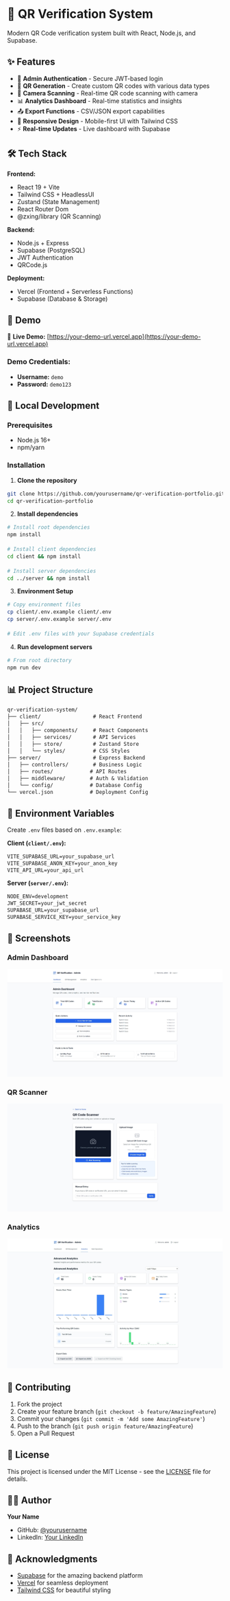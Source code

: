 # 🎯 QR Verification System

Modern QR Code verification system built with React, Node.js, and Supabase.

## ✨ Features

- 🔐 **Admin Authentication** - Secure JWT-based login
- 📱 **QR Generation** - Create custom QR codes with various data types
- 📸 **Camera Scanning** - Real-time QR code scanning with camera
- 📊 **Analytics Dashboard** - Real-time statistics and insights
- 📤 **Export Functions** - CSV/JSON export capabilities
- 🎨 **Responsive Design** - Mobile-first UI with Tailwind CSS
- ⚡ **Real-time Updates** - Live dashboard with Supabase

## 🛠️ Tech Stack

**Frontend:**

- React 19 + Vite
- Tailwind CSS + HeadlessUI
- Zustand (State Management)
- React Router Dom
- @zxing/library (QR Scanning)

**Backend:**

- Node.js + Express
- Supabase (PostgreSQL)
- JWT Authentication
- QRCode.js

**Deployment:**

- Vercel (Frontend + Serverless Functions)
- Supabase (Database & Storage)

## 📱 Demo

🔗 **Live Demo:** [https://your-demo-url.vercel.app](https://your-demo-url.vercel.app)

### Demo Credentials:

- **Username:** `demo`
- **Password:** `demo123`

## 🚀 Local Development

### Prerequisites

- Node.js 16+
- npm/yarn

### Installation

1. **Clone the repository**

```bash
git clone https://github.com/yourusername/qr-verification-portfolio.git
cd qr-verification-portfolio
```

2. **Install dependencies**

```bash
# Install root dependencies
npm install

# Install client dependencies
cd client && npm install

# Install server dependencies
cd ../server && npm install
```

3. **Environment Setup**

```bash
# Copy environment files
cp client/.env.example client/.env
cp server/.env.example server/.env

# Edit .env files with your Supabase credentials
```

4. **Run development servers**

```bash
# From root directory
npm run dev
```

## 📊 Project Structure

```
qr-verification-system/
├── client/                 # React Frontend
│   ├── src/
│   │   ├── components/     # React Components
│   │   ├── services/       # API Services
│   │   ├── store/          # Zustand Store
│   │   └── styles/         # CSS Styles
├── server/                 # Express Backend
│   ├── controllers/        # Business Logic
│   ├── routes/            # API Routes
│   ├── middleware/        # Auth & Validation
│   └── config/            # Database Config
└── vercel.json            # Deployment Config
```

## 🔧 Environment Variables

Create `.env` files based on `.env.example`:

**Client (`client/.env`):**

```env
VITE_SUPABASE_URL=your_supabase_url
VITE_SUPABASE_ANON_KEY=your_anon_key
VITE_API_URL=your_api_url
```

**Server (`server/.env`):**

```env
NODE_ENV=development
JWT_SECRET=your_jwt_secret
SUPABASE_URL=your_supabase_url
SUPABASE_SERVICE_KEY=your_service_key
```

## 📸 Screenshots

### Admin Dashboard

![Dashboard](screenshots/dashboard.jpeg)

### QR Scanner

![Scanner](screenshots/scanner.jpeg)

### Analytics

![Analytics](screenshots/analytics.jpeg)

## 🤝 Contributing

1. Fork the project
2. Create your feature branch (`git checkout -b feature/AmazingFeature`)
3. Commit your changes (`git commit -m 'Add some AmazingFeature'`)
4. Push to the branch (`git push origin feature/AmazingFeature`)
5. Open a Pull Request

## 📄 License

This project is licensed under the MIT License - see the [LICENSE](LICENSE) file for details.

## 👨‍💻 Author

**Your Name**

- GitHub: [@yourusername](https://github.com/rehaansekap)
- LinkedIn: [Your LinkedIn](https://linkedin.com/in/rehanseekap)

## 🙏 Acknowledgments

- [Supabase](https://supabase.com) for the amazing backend platform
- [Vercel](https://vercel.com) for seamless deployment
- [Tailwind CSS](https://tailwindcss.com) for beautiful styling
